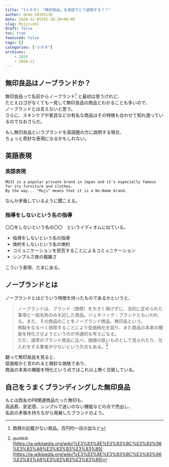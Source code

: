 ```yaml
---
title: "[小ネタ] 「無印良品」を英語でどう説明する？？"
author: dede-20191130
date: 2020-12-05T01:30:30+09:00
slug: Mujirushi
draft: false
toc: true
featured: false
tags: []
categories: ["小ネタ"]
archives:
    - 2020
    - 2020-12
---
```


## 無印良品はノーブランドか？

無印良品って名前からノーブランド[^1]
と最初は思うけれど、  
たとえロゴがなくても一見して無印良品の商品とわかることも多いので、  
ノーブランドとは言えないと思う。  
さらに、スキンケアや家具などの有名な商品はその特徴も合わせて知れ渡っているのでなおさらだ。

もし無印良品というブランドを英語圏の方に説明する場合、  
ちょっと奇妙な表現になるかもしれない。

## 英語表現

### 英語表現

```language
MUJI is a popular private brand in Japan and it's especially famous for its furniture and clothes.
By the way... "Muji" means that it is a No-Name brand.
```

なんか矛盾しているように聞こえる。

### 指導をしないという名の指導

〇〇をしないという名の〇〇　というイディオムに似ている。

- 指導をしないという名の指導  
- 倹約をしないという名の倹約    
- コミュニケーションを拒否することによるコミュニケーション
- シンプルさ故の複雑さ

こういう表現、たまにある。

## ノーブランドとは

ノーブランドとはどういう特徴を持ったものであるかというと、
> ノーブランドは、ブランド（商標）を大きく掲げずに、法的に定められた事項と一般名称のみを記した商品。ジェネリック・ブランドともいわれる。また、その商品のことをノーブランド商品、無印品という。  
無駄をなるべく排除することにより低価格化を図り、また商品の本来の機能を特化させようというのが共通的な考えになる。  
ただ、通常のブランド商品に比べ、価値の低いものとして見られたり、仕入れをする業者が少ないという欠点もある。[^2]

翻って無印良品を見ると、  
低価格かと言われると微妙な価格であり、  
商品の本来の機能を特化という点ではこれ以上無く合致している。

## 自己をうまくブランディングした無印良品

もとは西友のPB関連商品だった無印も、  
高品質、安定感、シンプルで迷いのない機能などの点で売出し、  
名前の矛盾を持ちながら発展したブランドのよう。


[^1]: 商標の記載がない商品。百円均一店の皿など  
[^2]: quoted: [https://ja.wikipedia.org/wiki/%E3%83%8E%E3%83%BC%E3%83%96%E3%83%A9%E3%83%B3%E3%83%89](https://ja.wikipedia.org/wiki/%E3%83%8E%E3%83%BC%E3%83%96%E3%83%A9%E3%83%B3%E3%83%89)
